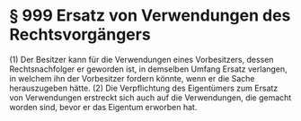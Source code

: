 # § 999 Ersatz von Verwendungen des Rechtsvorgängers
(1) Der Besitzer kann für die Verwendungen eines Vorbesitzers, dessen Rechtsnachfolger er geworden ist, in demselben Umfang Ersatz verlangen, in welchem ihn der Vorbesitzer fordern könnte, wenn er die Sache herauszugeben hätte.
(2) Die Verpflichtung des Eigentümers zum Ersatz von Verwendungen erstreckt sich auch auf die Verwendungen, die gemacht worden sind, bevor er das Eigentum erworben hat.